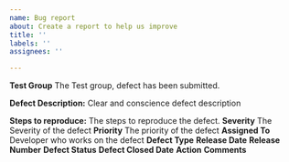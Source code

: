 ```yaml
---
name: Bug report
about: Create a report to help us improve
title: ''
labels: ''
assignees: ''

---
```


**Test Group**
The Test group, defect has been submitted.

**Defect Description:**
Clear and conscience defect description

**Steps to reproduce:**
 The steps to reproduce the defect.
**Severity**
The Severity of the defect
**Priority**
The priority of the defect
**Assigned To**
Developer who works on the defect
**Defect Type**
**Release Date**
**Release Number**
**Defect Status**
**Defect Closed Date**
**Action**
**Comments**
